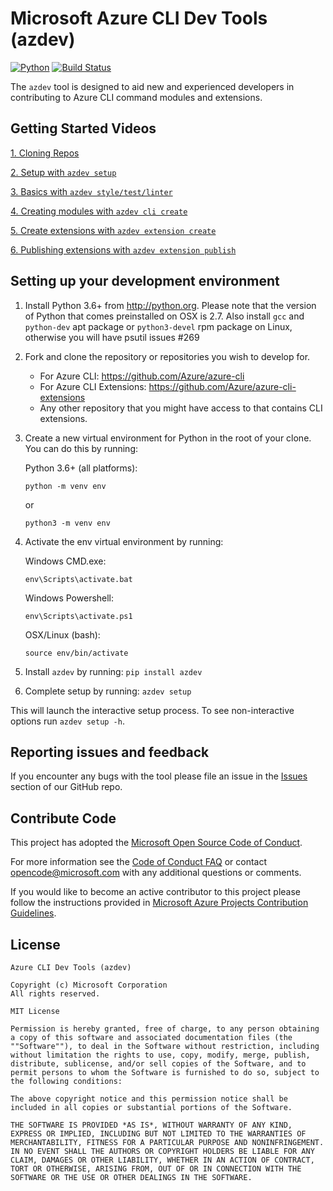 # Microsoft Azure CLI Dev Tools (azdev)

[![Python](https://img.shields.io/pypi/pyversions/azure-cli.svg?maxAge=2592000)](https://pypi.python.org/pypi/azdev)
[![Build Status](https://dev.azure.com/azure-sdk/public/_apis/build/status/cli/Azure.azure-cli-dev-tools?branchName=master)](https://dev.azure.com/azure-sdk/public/_build/latest?definitionId=604&branchName=master)

The `azdev` tool is designed to aid new and experienced developers in contributing to Azure CLI command modules and extensions.

## Getting Started Videos

[1. Cloning Repos](https://azurecliprod.blob.core.windows.net/videos/01%20-%20CloningRepos.mp4)

[2. Setup with `azdev setup`](https://azurecliprod.blob.core.windows.net/videos/02%20-%20AzdevSetup.mp4)

[3. Basics with `azdev style/test/linter`](https://azurecliprod.blob.core.windows.net/videos/03%20-%20AzdevBasics.mp4)

[4. Creating modules with `azdev cli create`](https://azurecliprod.blob.core.windows.net/videos/04%20-%20AzdevCliCreate.mp4)

[5. Create extensions with `azdev extension create`](https://azurecliprod.blob.core.windows.net/videos/05%20-%20AzdevExtensionCreate.mp4)

[6. Publishing extensions with `azdev extension publish`](https://azurecliprod.blob.core.windows.net/videos/06%20-%20AzdevExtensionPublish.mp4)

## Setting up your development environment

1. Install Python 3.6+ from http://python.org. Please note that the version of Python that comes preinstalled on OSX is 2.7. Also install `gcc` and `python-dev` apt package or `python3-devel` rpm package on Linux, otherwise you will have psutil issues #269
2. Fork and clone the repository or repositories you wish to develop for.
    - For Azure CLI: https://github.com/Azure/azure-cli
    - For Azure CLI Extensions: https://github.com/Azure/azure-cli-extensions
    - Any other repository that you might have access to that contains CLI extensions.
3. Create a new virtual environment for Python in the root of your clone. You can do this by running:

    Python 3.6+ (all platforms):
    ```BatchFile
    python -m venv env
    ```
    or
    ```Shell
    python3 -m venv env
    ```

4. Activate the env virtual environment by running:

    Windows CMD.exe:
    ```BatchFile
    env\Scripts\activate.bat
    ```

    Windows Powershell:
    ```
    env\Scripts\activate.ps1
    ```

    OSX/Linux (bash):
    ```Shell
    source env/bin/activate
    ```

5. Install `azdev` by running:
  `pip install azdev`

6. Complete setup by running:
  `azdev setup`
  
  This will launch the interactive setup process. To see non-interactive options run `azdev setup -h`.

## Reporting issues and feedback

If you encounter any bugs with the tool please file an issue in the [Issues](https://github.com/Azure/azure-cli-dev-tools/issues) section of our GitHub repo.

## Contribute Code

This project has adopted the [Microsoft Open Source Code of Conduct](https://opensource.microsoft.com/codeofconduct/).

For more information see the [Code of Conduct FAQ](https://opensource.microsoft.com/codeofconduct/faq/) or contact [opencode@microsoft.com](mailto:opencode@microsoft.com) with any additional questions or comments.

If you would like to become an active contributor to this project please
follow the instructions provided in [Microsoft Azure Projects Contribution Guidelines](http://azure.github.io/guidelines.html).

## License

```
Azure CLI Dev Tools (azdev)

Copyright (c) Microsoft Corporation
All rights reserved.

MIT License

Permission is hereby granted, free of charge, to any person obtaining a copy of this software and associated documentation files (the ""Software""), to deal in the Software without restriction, including without limitation the rights to use, copy, modify, merge, publish, distribute, sublicense, and/or sell copies of the Software, and to permit persons to whom the Software is furnished to do so, subject to the following conditions:

The above copyright notice and this permission notice shall be included in all copies or substantial portions of the Software.

THE SOFTWARE IS PROVIDED *AS IS*, WITHOUT WARRANTY OF ANY KIND, EXPRESS OR IMPLIED, INCLUDING BUT NOT LIMITED TO THE WARRANTIES OF MERCHANTABILITY, FITNESS FOR A PARTICULAR PURPOSE AND NONINFRINGEMENT. IN NO EVENT SHALL THE AUTHORS OR COPYRIGHT HOLDERS BE LIABLE FOR ANY CLAIM, DAMAGES OR OTHER LIABILITY, WHETHER IN AN ACTION OF CONTRACT, TORT OR OTHERWISE, ARISING FROM, OUT OF OR IN CONNECTION WITH THE SOFTWARE OR THE USE OR OTHER DEALINGS IN THE SOFTWARE.
```
